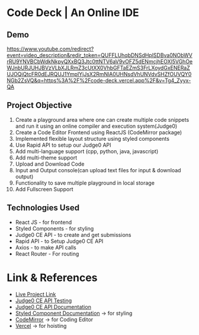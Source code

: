# Code Deck | An Online IDE

## Demo

https://www.youtube.com/redirect?event=video_description&redir_token=QUFFLUhqbDNSdHplSDBva0NObWVrRU9YNVBCbWdkNkpyQXxBQ3Jtc0ttNTV6aV9vOFZ5dENmcjhEOXl5VGhOeWJnbURJUHJBVzVLbXJLRmZ3cUtXX0VhbGFTaEZmS3FrLXoydGxENERaZUJOQjQtcFR0dEJRQUJ1YmpIYjJsX2RmNlA0UHNsdVhUNVdvSHZfOUVQY0NGb2ZsVQ&q=https%3A%2F%2Fcode-deck.vercel.app%2F&v=Tg4_Zyyx-QA

## Project Objective

1. Create a playground area where one can create multiple code snippets and run it using an online compiler and execution system(Judge0)
2. Create a Code Editor Frontend using ReactJS (CodeMirror package)
3. Implemented flexible layout structure using styled components
4. Use Rapid API to setup our Judge0 API
5. Add multi-language support (cpp, python, java, javascript)
6. Add multi-theme support 
7. Upload and Download Code
8. Input and Output console(can upload text files for input & download output)
9. Functionality to save multiple playground in local storage
10. Add Fullscreen Support


## Technologies Used

- React JS - for frontend 
- Styled Components  - for styling
- Judge0 CE API - to create and get submissions
- Rapid API - to Setup Judge0 CE API
- Axios - to make API calls
- React Router - For routing 

# Link & References 

- [Live Project Link](https://code-deck.vercel.app/)
- [Judge0 CE API Testing](https://rapidapi.com/judge0-official/api/judge0-ce)
- [Judge0 CE API Documentation](https://ce.judge0.com/)
- [Styled Component Documentation](https://styled-components.com/docs/basics) -> for styling
- [CodeMirror](https://uiwjs.github.io/react-codemirror/) -> for Coding Editor
- [Vercel](https://vercel.com/) -> for hoisting
